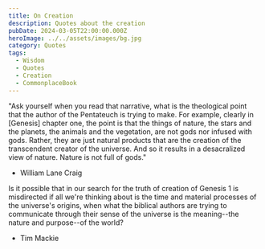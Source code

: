 ```yaml
---
title: On Creation
description: Quotes about the creation
pubDate: 2024-03-05T22:00:00.000Z
heroImage: ../../assets/images/bg.jpg
category: Quotes
tags:
  - Wisdom
  - Quotes
  - Creation
  - CommonplaceBook
---
```


"Ask yourself when you read that narrative, what is the theological point that the author of the Pentateuch is trying to make. For example, clearly in [Genesis] chapter one, the point is that the things of nature, the stars and the planets, the animals and the vegetation, are not gods nor infused with gods. Rather, they are just natural products that are the creation of the transcendent creator of the universe. And so it results in a desacralized view of nature. Nature is not full of gods."
- William Lane Craig 

Is it possible that in our search for the truth of creation of Genesis 1 is misdirected if all we're thinking about is the time and material processes of the universe's origins, when what the biblical authors are trying to communicate through their sense of the universe is the meaning--the nature and purpose--of the world? 
- Tim Mackie